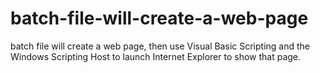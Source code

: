 # batch-file-will-create-a-web-page
batch file will create a web page, then use Visual Basic Scripting and the Windows Scripting Host to launch Internet Explorer to show that page.
